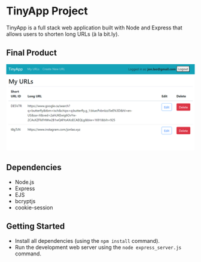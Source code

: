 # TinyApp Project

TinyApp is a full stack web application built with Node and Express that allows users to shorten long URLs (à la bit.ly).

## Final Product
<img src="docs/urls_page.png">


## Dependencies

- Node.js
- Express
- EJS
- bcryptjs
- cookie-session

## Getting Started

- Install all dependencies (using the `npm install` command).
- Run the development web server using the `node express_server.js` command.